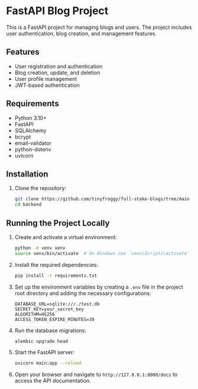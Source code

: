 # FastAPI Blog Project

This is a FastAPI project for managing blogs and users. The project includes user authentication, blog creation, and management features.

## Features

- User registration and authentication
- Blog creation, update, and deletion
- User profile management
- JWT-based authentication

## Requirements

- Python 3.10+
- FastAPI
- SQLAlchemy
- bcrypt
- email-validator
- python-dotenv
- uvicorn

## Installation

1. Clone the repository:
   ```sh
   git clone https://github.com/tinyfroggy/full-stake-blogs/tree/main
   cd backend
   ```

## Running the Project Locally

1. Create and activate a virtual environment:
   ```sh
   python -m venv venv
   source venv/bin/activate  # On Windows use `venv\Scripts\activate`
   ```

2. Install the required dependencies:
   ```sh
   pip install -r requirements.txt
   ```

3. Set up the environment variables by creating a `.env` file in the project root directory and adding the necessary configurations:
   ```env
   DATABASE_URL=sqlite:///./test.db
   SECRET_KEY=your_secret_key
   ALGORITHM=HS256
   ACCESS_TOKEN_EXPIRE_MINUTES=30
   ```

4. Run the database migrations:
   ```sh
   alembic upgrade head
   ```

5. Start the FastAPI server:
   ```sh
   uvicorn main:app --reload
   ```

6. Open your browser and navigate to `http://127.0.0.1:8000/docs` to access the API documentation.
